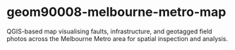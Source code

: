 # geom90008-melbourne-metro-map
QGIS-based map visualising faults, infrastructure, and geotagged field photos across the Melbourne Metro area for spatial inspection and analysis.
